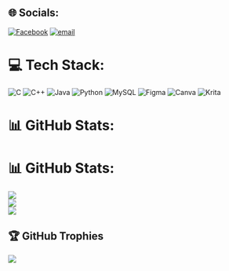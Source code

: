 
## 🌐 Socials:
[![Facebook](https://img.shields.io/badge/Facebook-%231877F2.svg?logo=Facebook&logoColor=white)](https://facebook.com/andrei.may.redwhale) [![email](https://img.shields.io/badge/Email-D14836?logo=gmail&logoColor=white)](mailto:redwhalecs@gmail.com) 

# 💻 Tech Stack:
![C](https://img.shields.io/badge/c-%2300599C.svg?style=flat-square&logo=c&logoColor=white) ![C++](https://img.shields.io/badge/c++-%2300599C.svg?style=flat-square&logo=c%2B%2B&logoColor=white) ![Java](https://img.shields.io/badge/java-%23ED8B00.svg?style=flat-square&logo=openjdk&logoColor=white) ![Python](https://img.shields.io/badge/python-3670A0?style=flat-square&logo=python&logoColor=ffdd54) ![MySQL](https://img.shields.io/badge/mysql-4479A1.svg?style=flat-square&logo=mysql&logoColor=white) ![Figma](https://img.shields.io/badge/figma-%23F24E1E.svg?style=flat-square&logo=figma&logoColor=white) ![Canva](https://img.shields.io/badge/Canva-%2300C4CC.svg?style=flat-square&logo=Canva&logoColor=white) ![Krita](https://img.shields.io/badge/Krita-203759?style=flat-square&logo=krita&logoColor=EEF37B)
# 📊 GitHub Stats:
# 📊 GitHub Stats:
![](https://github-readme-stats.vercel.app/api?username=WhaleRed&theme=vue-dark&hide_border=false&include_all_commits=true&count_private=true)<br/>
![](https://nirzak-streak-stats.vercel.app/?user=WhaleRed&theme=vue-dark&hide_border=false)<br/>
![](https://github-readme-stats.vercel.app/api/top-langs/?username=WhaleRed&theme=vue-dark&hide_border=false&include_all_commits=false&count_private=true&layout=compact)

## 🏆 GitHub Trophies
![](https://github-profile-trophy.vercel.app/?username=WhaleRed&theme=default&no-frame=false&no-bg=true&margin-w=4)

<!-- Proudly created with GPRM ( https://gprm.itsvg.in ) -->
